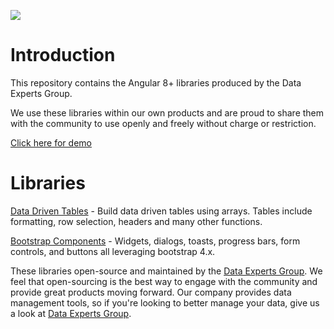 [dex-img]: https://dataexpertsgroup.com/assets/img/dex_web_logo.png
[dex]: https://dataexpertsgroup.com

[![][dex-img]][dex]

[dex-img]: https://dataexpertsgroup.com/img/dex_web_logo.png
[dex]: https://dataexpertsgroup.com



# Introduction

This repository contains the Angular 8+ libraries produced by the Data Experts Group.

We use these libraries within our own products and are proud to share them with the community to use openly and freely without charge or restriction.

[Click here for demo](https://dataexperts.github.io/Dexih.Libraries/)

# Libraries

[Data Driven Tables](projects/tables/README.md) - Build data driven tables using arrays.  Tables include formatting, row selection, headers and many other functions.

[Bootstrap Components](projects/components/README.md) - Widgets, dialogs, toasts, progress bars, form controls, and buttons all leveraging bootstrap 4.x.

These libraries open-source and maintained by the [Data Experts Group](https://dataexpertsgroup.com).  We feel that open-sourcing is the best way to engage with the community and provide great products moving forward.  Our company provides data management tools, so if you're looking to better manage your data, give us a look at [Data Experts Group](https://dataexpertsgroup.com).
